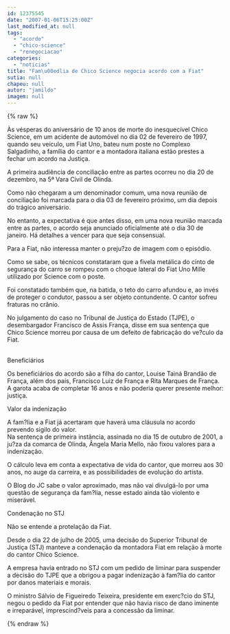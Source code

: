 ```yaml
---
id: 12375545
date: "2007-01-06T15:25:00Z"
last_modified_at: null
tags:
  - "acordo"
  - "chico-science"
  - "renegociacao"
categories:
  - "noticias"
title: "Fam\u00edlia de Chico Science negocia acordo com a Fiat"
sutia: null
chapeu: null
autor: "jamildo"
imagem: null
---
```

{% raw %}
<p>&Agrave;s v&eacute;speras do anivers&aacute;rio de 10 anos de morte do inesquec&iacute;vel Chico Science, em um acidente de autom&oacute;vel no dia 02 de fevereiro de 1997, quando seu ve&iacute;culo, um Fiat Uno, bateu num poste no Complexo Salgadinho, a fam&iacute;lia do cantor e a montadora italiana est&atilde;o prestes a fechar um acordo na Justi&ccedil;a.</p>
<p>A primeira audi&ecirc;ncia de concilia&ccedil;&atilde;o entre as partes ocorreu no dia 20 de dezembro, na 5&ordf; Vara Civil de Olinda.</p>
<p>Como n&atilde;o chegaram a um denominador comum, uma nova reuni&atilde;o de concilia&ccedil;&atilde;o foi marcada para o dia 03 de fevereiro pr&oacute;ximo, um dia depois do tr&aacute;gico anivers&aacute;rio.</p>
<p>No entanto, a expectativa &eacute; que antes disso, em uma nova reuni&atilde;o marcada entre as partes, o acordo seja anunciado oficialmente at&eacute; o dia 30 de janeiro. H&aacute; detalhes a vencer para que seja consensual.</p>
<p>Para a Fiat, n&atilde;o interessa manter o preju?zo de imagem com o epis&oacute;dio.</p>
<p>Como se sabe, os t&eacute;cnicos constataram que a fivela met&aacute;lica do cinto de seguran&ccedil;a do carro se rompeu com o choque lateral do Fiat Uno Mille utilizado por Science com o poste.</p>
<p>Foi constatado tamb&eacute;m que, na batida, o teto do carro afundou e, ao inv&eacute;s de proteger o condutor, passou a ser objeto contundente. O cantor sofreu fraturas no cr&acirc;nio.</p>
<p>No julgamento do caso no Tribunal de Justi&ccedil;a do Estado (TJPE), o desembargador Francisco de Assis Fran&ccedil;a, disse em sua senten&ccedil;a que Chico Science morreu por causa de um defeito de fabrica&ccedil;&atilde;o do ve?culo da Fiat.</p>
<p><br />Benefici&aacute;rios</p>
<p>Os benefici&aacute;rios do acordo s&atilde;o a filha do cantor, Louise Tain&aacute; Brand&atilde;o de Fran&ccedil;a, al&eacute;m dos pais, Francisco Luiz de Fran&ccedil;a e Rita Marques de Fran&ccedil;a. A garota acaba de completar 16 anos e n&atilde;o poderia querer presente melhor: justi&ccedil;a.</p>
<p>Valor da indeniza&ccedil;&atilde;o</p>
<p>A fam?lia e a Fiat j&aacute; acertaram que haver&aacute; uma cl&aacute;usula no acordo prevendo sigilo do valor.<br />Na senten&ccedil;a de primeira inst&acirc;ncia, assinada no dia 15 de outubro de 2001, a ju?za da comarca de Olinda, &Acirc;ngela Maria Mello, n&atilde;o fixou valores para a indeniza&ccedil;&atilde;o.</p>
<p>O c&aacute;lculo leva em conta a expectativa de vida do cantor, que morreu aos 30 anos, no auge da carreira, e as possibilidades de evolu&ccedil;&atilde;o do artista.</p>
<p>O Blog do JC sabe o valor aproximado, mas n&atilde;o vai divulg&aacute;-lo por uma quest&atilde;o de seguran&ccedil;a da fam?lia, nesse estado ainda t&atilde;o violento e miser&aacute;vel.</p>
<p>Condena&ccedil;&atilde;o no STJ</p>
<p>N&atilde;o se entende a protela&ccedil;&atilde;o da Fiat.</p>
<p>Desde o dia 22 de julho de 2005, uma decis&atilde;o do Superior Tribunal de Justi&ccedil;a (STJ) manteve a condena&ccedil;&atilde;o da montadora Fiat em rela&ccedil;&atilde;o &agrave; morte do cantor Chico Science.</p>
<p>A empresa havia entrado no STJ com um pedido de liminar para suspender a decis&atilde;o do TJPE que a obrigou a pagar indeniza&ccedil;&atilde;o &agrave; fam?lia do cantor por danos materiais e morais.</p>
<p>O ministro S&aacute;lvio de Figueiredo Teixeira, presidente em exerc?cio do STJ, negou o pedido da Fiat por entender que n&atilde;o havia risco de dano iminente e irrepar&aacute;vel, imprescind?veis para a concess&atilde;o da liminar.</p>
{% endraw %}